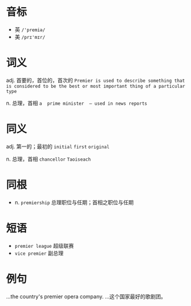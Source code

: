 # 音标

- 英 `/'premiə/`
- 美 `/prɪ'mɪr/`

# 词义

adj. 首要的，首位的，首次的
`Premier is used to describe something that is considered to be the best or most important thing of a particular type`

n. 总理，首相
`a  prime minister  – used in news reports`

# 同义

adj. 第一的；最初的
`initial` `first` `original`

n. 总理，首相
`chancellor` `Taoiseach`

# 同根

- n. `premiership` 总理职位与任期；首相之职位与任期

# 短语

- `premier league` 超级联赛
- `vice premier` 副总理

# 例句

...the country's premier opera company.
…这个国家最好的歌剧团。


